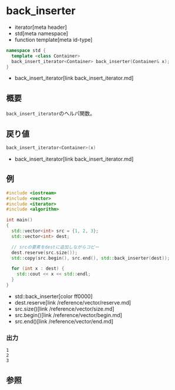 # back_inserter
* iterator[meta header]
* std[meta namespace]
* function template[meta id-type]

```cpp
namespace std {
  template <class Container>
  back_insert_iterator<Container> back_inserter(Container& x);
}
```
* back_insert_iterator[link back_insert_iterator.md]

## 概要
`back_insert_iterator`のヘルパ関数。


## 戻り値
```cpp
back_insert_iterator<Container>(x)
```
* back_insert_iterator[link back_insert_iterator.md]


## 例
```cpp example
#include <iostream>
#include <vector>
#include <iterator>
#include <algorithm>

int main()
{
  std::vector<int> src = {1, 2, 3};
  std::vector<int> dest;

  // srcの要素をdestに追加しながらコピー
  dest.reserve(src.size());
  std::copy(src.begin(), src.end(), std::back_inserter(dest));

  for (int x : dest) {
    std::cout << x << std::endl;
  }
}
```
* std::back_inserter[color ff0000]
* dest.reserve[link /reference/vector/reserve.md]
* src.size()[link /reference/vector/size.md]
* src.begin()[link /reference/vector/begin.md]
* src.end()[link /reference/vector/end.md]

### 出力
```
1
2
3
```

## 参照
